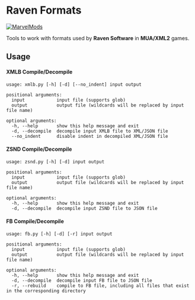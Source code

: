 # Raven Formats
[![MarvelMods](https://i.imgur.com/qoCxdy8t.png)](http://marvelmods.com)

Tools to work with formats used by **Raven Software** in **MUA/XML2** games.
## Usage
#### XMLB Compile/Decompile
```
usage: xmlb.py [-h] [-d] [--no_indent] input output

positional arguments:
  input            input file (supports glob)
  output           output file (wildcards will be replaced by input file name)

optional arguments:
  -h, --help       show this help message and exit
  -d, --decompile  decompile input XMLB file to XML/JSON file
  --no_indent      disable indent in decompiled XML/JSON file
```
#### ZSND Compile/Decompile
```
usage: zsnd.py [-h] [-d] input output

positional arguments:
  input            input file (supports glob)
  output           output file (wildcards will be replaced by input file name)

optional arguments:
  -h, --help       show this help message and exit
  -d, --decompile  decompile input ZSND file to JSON file
```

#### FB Compile/Decompile
```
usage: fb.py [-h] [-d] [-r] input output

positional arguments:
  input            input file (supports glob)
  output           output file (wildcards will be replaced by input file name)

optional arguments:
  -h, --help       show this help message and exit
  -d, --decompile  decompile input FB file to JSON file
  -r, --rebuild    compile to FB file, including all files that exist in the corresponding directory
```
